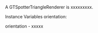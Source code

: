 A GTSpotterTriangleRenderer is xxxxxxxxx.Instance Variables	orientation:		<Object>orientation	- xxxxx
